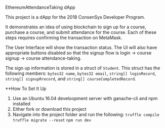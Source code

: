 EthereumAttendanceTaking dApp

This project is a dApp for the 2018 ConsenSys Developer Program.

It demonstrates an idea of using blockchain to sign up for a course, purchase a course, and submit attendance for the course.
Each of these steps requires confirming the transaction on MetaMask.

The User Interface will show the transaction status.
The UI will also have appropriate buttons disabled so that the signup flow is login -> course signup -> course attendance-taking.

The sign up information is stored in a struct of `Student`.
This struct has the following members:
`bytes32 name`,
`bytes32 email`,
`string[] loginRecord`,
`string[] signupRrecord`, and
`string[] courseCompletedRecord`.


**How To Set It Up

1. Use an Ubuntu 16.04 develoopment server with ganache-cli and npm installed
2. Either fork or download this project
3. Navigate into the project folder and run the following:
`truffle compile`
`truffle migrate --reset`
`npm run dev`




